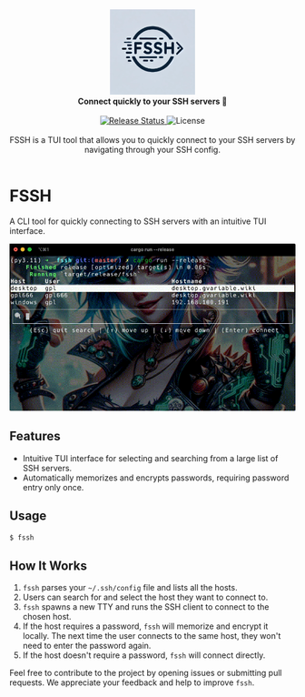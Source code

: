 <div align="center">
    <img src="logo.webp" alt="FSSH Logo" width="150" height="150" /> <!-- Replace with the actual path to the logo -->
    <br/>
    <b>Connect quickly to your SSH servers 🚀</b>
    <br/>
    <br/>
    <a href="https://github.com/gvariable/fssh/actions/workflows/release.yml">
        <img src="https://github.com/gvariable/fssh/actions/workflows/release.yml/badge.svg" alt="Release Status" />
    </a>
    </a>
    <img src="https://img.shields.io/crates/l/fssh.svg" alt="License">
    <br/>
    <br/>
    <div>
        FSSH is a TUI tool that allows you to quickly connect to your SSH servers by navigating through your SSH config.
    </div>
    <br/>
</div>

# FSSH

A CLI tool for quickly connecting to SSH servers with an intuitive TUI interface.

![Demo](./demo.gif)

## Features

- Intuitive TUI interface for selecting and searching from a large list of SSH servers.
- Automatically memorizes and encrypts passwords, requiring password entry only once.

## Usage

```shell
$ fssh
```



## How It Works

1. `fssh` parses your `~/.ssh/config` file and lists all the hosts.
2. Users can search for and select the host they want to connect to.
3. `fssh` spawns a new TTY and runs the SSH client to connect to the chosen host.
4. If the host requires a password, `fssh` will memorize and encrypt it locally. The next time the user connects to the same host, they won't need to enter the password again.
5. If the host doesn't require a password, `fssh` will connect directly.


Feel free to contribute to the project by opening issues or submitting pull requests. We appreciate your feedback and help to improve `fssh`.
